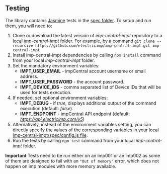 ## Testing ##

The library contains [Jasmine](https://www.npmjs.com/package/jasmine) tests in the [spec folder](../spec). To setup and run them, you will need to:
1. Clone or download the latest version of *imp-central-impt* repository to a local *imp-central-impt* folder. For example, by a command `git clone --recursive https://github.com/electricimp/imp-central-impt.git imp-central-impt`
1. Install imp-central-impt dependencies by calling `npm install` command from your local *imp-central-impt* folder.
1. Set the mandatory environment variables:
    - **IMPT_USER_EMAIL** - impCentral account username or email address.
    - **IMPT_USER_PASSWORD** - the account password.
    - **IMPT_DEVICE_IDS** - comma separated list of Device IDs that will be used for tests execution.
1. If needed, set optional environment variables:
    - **IMPT_DEBUG** - if *true*, displays additional output of the command execution (default: *false*).
    - **IMPT_ENDPOINT** - impCentral API endpoint (default: *https://api.electricimp.com/v5*)
1. Alternatively, instead of the environment variables setting, you can directly specify the values of the corresponding variables in your local [imp-central-impt/spec/config.js file](../spec/config.js).
1. Run the tests by calling `npm test` command from your local *imp-central-impt* folder.

**Important** Tests need to be run either on an imp001 or an imp002 as some of them are designed to fail with an `"Out of memory"` error, which does not happen on imp modules with more memory available.
